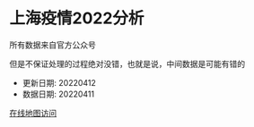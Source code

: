 # 上海疫情2022分析

所有数据来自官方公众号

但是不保证处理的过程绝对没错，也就是说，中间数据是可能有错的

- 更新日期: 20220412
- 数据日期: 20220411

[在线地图访问](https://qhduan.github.io/sh-cov/)
